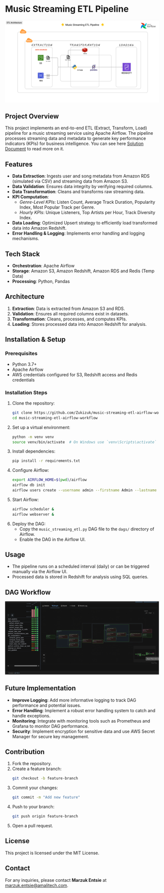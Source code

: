 # Music Streaming ETL Pipeline

![Architecture Diagram](/assets/Architecture.png)

## Project Overview

This project implements an end-to-end ETL (Extract, Transform, Load) pipeline for a music streaming service using Apache Airflow. The pipeline processes streaming data and metadata to generate key performance indicators (KPIs) for business intelligence. You can see here [Solution Document](/assets/Technical%20Solution%20Document.pdf) to
read more on it.

## Features

- **Data Extraction**: Ingests user and song metadata from Amazon RDS (simulated via CSV) and streaming data from Amazon S3.
- **Data Validation**: Ensures data integrity by verifying required columns.
- **Data Transformation**: Cleans and transforms raw streaming data.
- **KPI Computation**:
  - _Genre-Level KPIs_: Listen Count, Average Track Duration, Popularity Index, Most Popular Track per Genre.
  - _Hourly KPIs_: Unique Listeners, Top Artists per Hour, Track Diversity Index.
- **Data Loading**: Optimized Upsert strategy to efficiently load transformed data into Amazon Redshift.
- **Error Handling & Logging**: Implements error handling and logging mechanisms.

## Tech Stack

- **Orchestration**: Apache Airflow
- **Storage**: Amazon S3, Amazon Redshift, Amazon RDS and Redis (Temp Data)
- **Processing**: Python, Pandas

## Architecture

1. **Extraction**: Data is extracted from Amazon S3 and RDS.
2. **Validation**: Ensures all required columns exist in datasets.
3. **Transformation**: Cleans, processes, and computes KPIs.
4. **Loading**: Stores processed data into Amazon Redshift for analysis.

## Installation & Setup

### Prerequisites

- Python 3.7+
- Apache Airflow
- AWS credentials configured for S3, Redshift access and Redis credentials

### Installation Steps

1. Clone the repository:
   ```bash
   git clone https://github.com/Zukizuk/music-streaming-etl-airflow-workflow
   cd music-streaming-etl-airflow-workflow
   ```
2. Set up a virtual environment:
   ```bash
   python -m venv venv
   source venv/bin/activate  # On Windows use `venv\Scripts\activate`
   ```
3. Install dependencies:
   ```bash
   pip install -r requirements.txt
   ```
4. Configure Airflow:
   ```bash
   export AIRFLOW_HOME=$(pwd)/airflow
   airflow db init
   airflow users create --username admin --firstname Admin --lastname User --role Admin --email admin@example.com
   ```
5. Start Airflow:
   ```bash
   airflow scheduler &
   airflow webserver &
   ```
6. Deploy the DAG:
   - Copy the `music_streaming_etl.py` DAG file to the `dags/` directory of Airflow.
   - Enable the DAG in the Airflow UI.

## Usage

- The pipeline runs on a scheduled interval (daily) or can be triggered manually via the Airflow UI.
- Processed data is stored in Redshift for analysis using SQL queries.

## DAG Workflow

![Dag Run](/assets/Dag%20Taskflow.png)

## Future Implementation

- **Improve Logging**: Add more informative logging to track DAG performance and potential issues.
- **Error Handling**: Implement a robust error handling system to catch and handle exceptions.
- **Monitoring**: Integrate with monitoring tools such as Prometheus and Grafana to monitor DAG performance.
- **Security**: Implement encryption for sensitive data and use AWS Secret Manager for secure key management.

## Contribution

1. Fork the repository.
2. Create a feature branch:
   ```bash
   git checkout -b feature-branch
   ```
3. Commit your changes:
   ```bash
   git commit -m "Add new feature"
   ```
4. Push to your branch:
   ```bash
   git push origin feature-branch
   ```
5. Open a pull request.

## License

This project is licensed under the MIT License.

## Contact

For any inquiries, please contact **Marzuk Entsie** at marzuk.entsie@amalitech.com.
